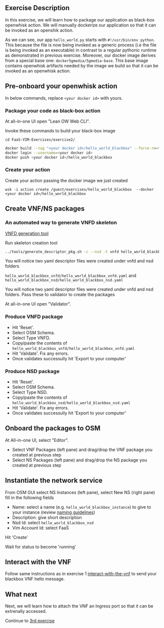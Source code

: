## Exercise Description

In this exercise, we will learn how to package our application as black-box openwhisk action. We will manually dockerize our application so that it can be invoked as an openshik action.

As we can see, our app `hello_world.py` starts with `#!/usr/bin/env python`. This because the file is now being invoked as a generic process (i.e the file is being invoked as an executable) in contrast to a regular pythonic runtime as demonstrated in previous exercise. Moreover, our docker image derives from a special base one: `docker5gmedia/5gmedia-base`. This base image contains openwhisk artifacts needed by the image we build so that it can be invoked as an openwhisk action.


## Pre-onboard your openwhisk action

In below commands, replace `<your docker id>` with yours.


### Package your code as black-box action

At all-in-one UI open "Lean OW Web CLI".

Invoke these commands to build your black-box image

```
cd FaaS-VIM-Exercises/exercise2/
```

```bash
docker build --tag "<your docker id>/hello_world_blackbox" --force-rm=true .
docker login --username=<your docker id>
docker push <your docker id>/hello_world_blackbox
```


### Create your action

Create your action passing the docker image we just created

```
wsk -i action create /guest/exercises/hello_world_blackbox  --docker <your docker id>/hello_world_blackbox
```

## Create VNF/NS packages


### An automated way to generate VNFD skeleton

[VNFD generation tool](https://osm.etsi.org/wikipub/index.php/Creating_your_own_VNF_package)


Run skeleton creation tool

```bash
../tools/generate_descriptor_pkg.sh -c --nsd -t vnfd hello_world_blackbox --image /guest/exercises/hello_world_blackbox
```

You will notice two yaml descriptor files were created under vnfd and nsd folders

`hello_world_blackbox_vnfd/hello_world_blackbox_vnfd.yaml` and `hello_world_blackbox_nsd/hello_world_blackbox_nsd.yaml`

You will notice two yaml descriptor files were created under vnfd and nsd folders. Pass these to validator to create the packages

At all-in-one UI open "Validator".

### Produce VNFD package

* Hit 'Reset'.
* Select OSM Schema.
* Select Type VNFD.
* Copy/paste the contents of `hello_world_blackbox_vnfd/hello_world_blackbox_vnfd.yaml`
* Hit 'Validate'. Fix any errors.
* Once validates successully hit 'Export to your computer'


### Produce NSD package

* Hit 'Reset'.
* Select OSM Schema.
* Select Type NSD.
* Copy/paste the contents of `hello_world_blackbox_nsd/hello_world_blackbox_nsd.yaml`
* Hit 'Validate'. Fix any errors.
* Once validates successully hit 'Export to your computer'



## Onboard the packages to OSM

At All-in-one UI, select "Editor".

* Select VNF Packages (left pane) and drag/drop the VNF package you created at previous step
* Select NS  Packages (left pane) and drag/drop the NS package you created at previous step



## Instantiate the network service

From OSM GUI select NS Instances (left pane), select New NS (right pane) fill in the following fields

* Name:           select a name (e.g. `hello_world_blackbox_instance`) to give to your instance (review [naming guidelines](../GUIDELINES.md))
* Description:    give short description
* Nsd Id:         select `hello_world_blackbox_nsd`
* Vim Account Id: select FaaS

Hit 'Create'

Wait for status to become 'running'



## Interact with the VNF

Follow same instructions as in exercise 1 [interact-with-the-vnf](../exercise1#interact-with-the-vnf) to send your blackbox VNF hello message.



## What next

Next, we will learn how to attach the VNF an Ingress port so that it can be extrenally accessed.

Continue to [3rd exercise](../exercise3)
